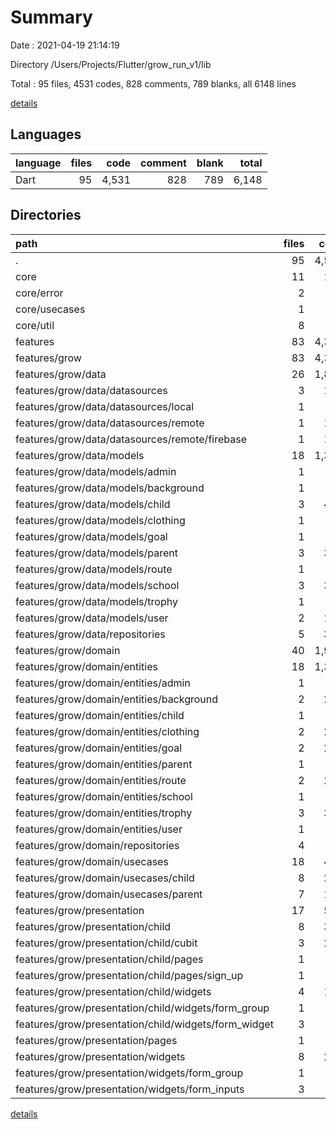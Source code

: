 # Summary

Date : 2021-04-19 21:14:19

Directory /Users/Projects/Flutter/grow_run_v1/lib

Total : 95 files,  4531 codes, 828 comments, 789 blanks, all 6148 lines

[details](details.md)

## Languages
| language | files | code | comment | blank | total |
| :--- | ---: | ---: | ---: | ---: | ---: |
| Dart | 95 | 4,531 | 828 | 789 | 6,148 |

## Directories
| path | files | code | comment | blank | total |
| :--- | ---: | ---: | ---: | ---: | ---: |
| . | 95 | 4,531 | 828 | 789 | 6,148 |
| core | 11 | 119 | 95 | 38 | 252 |
| core/error | 2 | 61 | 50 | 19 | 130 |
| core/usecases | 1 | 10 | 0 | 4 | 14 |
| core/util | 8 | 48 | 45 | 15 | 108 |
| features | 83 | 4,348 | 732 | 740 | 5,820 |
| features/grow | 83 | 4,348 | 732 | 740 | 5,820 |
| features/grow/data | 26 | 1,832 | 221 | 246 | 2,299 |
| features/grow/data/datasources | 3 | 133 | 45 | 21 | 199 |
| features/grow/data/datasources/local | 1 | 0 | 0 | 1 | 1 |
| features/grow/data/datasources/remote | 1 | 131 | 44 | 18 | 193 |
| features/grow/data/datasources/remote/firebase | 1 | 131 | 44 | 18 | 193 |
| features/grow/data/models | 18 | 1,374 | 104 | 177 | 1,655 |
| features/grow/data/models/admin | 1 | 0 | 0 | 1 | 1 |
| features/grow/data/models/background | 1 | 0 | 0 | 1 | 1 |
| features/grow/data/models/child | 3 | 477 | 32 | 49 | 558 |
| features/grow/data/models/clothing | 1 | 0 | 0 | 1 | 1 |
| features/grow/data/models/goal | 1 | 0 | 0 | 1 | 1 |
| features/grow/data/models/parent | 3 | 389 | 32 | 46 | 467 |
| features/grow/data/models/route | 1 | 0 | 0 | 1 | 1 |
| features/grow/data/models/school | 3 | 370 | 20 | 46 | 436 |
| features/grow/data/models/trophy | 1 | 0 | 0 | 1 | 1 |
| features/grow/data/models/user | 2 | 129 | 20 | 29 | 178 |
| features/grow/data/repositories | 5 | 325 | 72 | 48 | 445 |
| features/grow/domain | 40 | 1,936 | 325 | 362 | 2,623 |
| features/grow/domain/entities | 18 | 1,399 | 124 | 208 | 1,731 |
| features/grow/domain/entities/admin | 1 | 10 | 6 | 5 | 21 |
| features/grow/domain/entities/background | 2 | 242 | 15 | 31 | 288 |
| features/grow/domain/entities/child | 1 | 23 | 11 | 11 | 45 |
| features/grow/domain/entities/clothing | 2 | 238 | 15 | 29 | 282 |
| features/grow/domain/entities/goal | 2 | 290 | 14 | 29 | 333 |
| features/grow/domain/entities/parent | 1 | 18 | 9 | 9 | 36 |
| features/grow/domain/entities/route | 2 | 207 | 16 | 29 | 252 |
| features/grow/domain/entities/school | 1 | 17 | 7 | 7 | 31 |
| features/grow/domain/entities/trophy | 3 | 320 | 20 | 49 | 389 |
| features/grow/domain/entities/user | 1 | 9 | 7 | 4 | 20 |
| features/grow/domain/repositories | 4 | 46 | 51 | 24 | 121 |
| features/grow/domain/usecases | 18 | 491 | 150 | 130 | 771 |
| features/grow/domain/usecases/child | 8 | 231 | 88 | 66 | 385 |
| features/grow/domain/usecases/parent | 7 | 195 | 52 | 48 | 295 |
| features/grow/presentation | 17 | 580 | 186 | 132 | 898 |
| features/grow/presentation/child | 8 | 361 | 46 | 59 | 466 |
| features/grow/presentation/child/cubit | 3 | 231 | 21 | 42 | 294 |
| features/grow/presentation/child/pages | 1 | 18 | 2 | 4 | 24 |
| features/grow/presentation/child/pages/sign_up | 1 | 18 | 2 | 4 | 24 |
| features/grow/presentation/child/widgets | 4 | 112 | 23 | 13 | 148 |
| features/grow/presentation/child/widgets/form_group | 1 | 28 | 16 | 4 | 48 |
| features/grow/presentation/child/widgets/form_widget | 3 | 84 | 7 | 9 | 100 |
| features/grow/presentation/pages | 1 | 0 | 0 | 1 | 1 |
| features/grow/presentation/widgets | 8 | 219 | 140 | 72 | 431 |
| features/grow/presentation/widgets/form_group | 1 | 8 | 2 | 2 | 12 |
| features/grow/presentation/widgets/form_inputs | 3 | 99 | 10 | 13 | 122 |

[details](details.md)